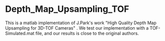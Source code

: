 # Depth_Map_Upsampling_TOF
This is a matlab implementation of J.Park's work "High Quality Depth Map Upsampling for 3D-TOF Cameras" . 
We test our implementation with a TOF-Simulated.mat file, and our results is close to the original authors.
